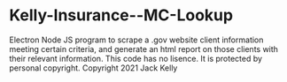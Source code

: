 # Kelly-Insurance--MC-Lookup
Electron Node JS program to scrape a .gov website client information meeting certain criteria, and generate an html report on those clients with their relevant information.
This code has no lisence. It is protected by personal copyright.
Copyright 2021 Jack Kelly